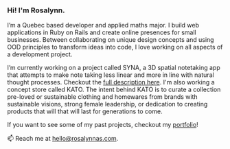 ### Hi! I'm Rosalynn.

<!--
**rosalynnas/rosalynnas** is a ✨ _special_ ✨ repository because its `README.md` (this file) appears on your GitHub profile.

Here are some ideas to get you started:

- 🔭 I’m currently working on ...
- 🌱 I’m currently learning ...
- 👯 I’m looking to collaborate on ...
- 🤔 I’m looking for help with ...
- 💬 Ask me about ...
- 📫 How to reach me: ...
- 😄 Pronouns: ...
- ⚡ Fun fact: ...
-->

I’m a Quebec based developer and applied maths major. I build web applications in Ruby on Rails and create online presences for small businesses. Between collaborating on unique design concepts and using OOD principles to transform ideas into code, I love working on all aspects of a development project.

I’m currently working on a project called SYNA, a 3D spatial notetaking app that attempts to make note taking less linear and more in line with natural thought processes. Checkout the [full description here](https://github.com/rosalynnas/syna-prime). I'm also working a concept store called KATO. The intent behind KATO is to curate a collection pre-loved or sustainable clothing and homewares from brands with sustainable visions, strong female leadership, or dedication to creating products that will that will last for generations to come. 

If you want to see some of my past projects, checkout my [portfolio](www.rosalynnas.com)!

📫 Reach me at hello@rosalynnas.com.
